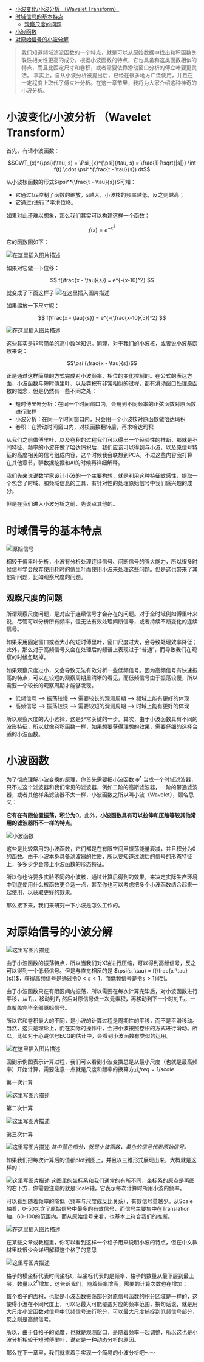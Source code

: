 - [小波变化/小波分析 （Wavelet Transform）](#小波变化小波分析-wavelet-transform)
- [时域信号的基本特点](#时域信号的基本特点)
  - [观察尺度的问题](#观察尺度的问题)
- [小波函数](#小波函数)
- [对原始信号的小波分解](#对原始信号的小波分解)



> 我们知道频域滤波函数的一个特点，就是可以从原始数据中找出和积函数关联性相关性更高的成分。根据小波函数的特点，它也具备和这类函数相似的特点，而且比固定尺寸和卷积，或者需要依靠滑动窗口分析的傅立叶要更灵活。
> 事实上，自从小波分析被提出后，已经在很多地方广泛使用，并且在一定程度上取代了傅立叶分析。在这一章节里，我将为大家介绍这种神奇的小波分析。


# 小波变化/小波分析 （Wavelet Transform）

首先，有请小波函数：

$$CWT_{x}^{\psi}(\tau, s) = \Psi_{x}^{\psi}(\tau, s) = \frac{1}{\sqrt{|s|}} \int f(t) \cdot \psi^*(\frac{t - \tau}{s}) dt$$

从小波核函数的形式$\psi^*(\frac{t - \tau}{s})$可知：

* 它通过$1/s$控制了函数的缩放，$s$越大，小波核的频率越低，反之则越高；
* 它通过$\tau$进行了平滑位移。

如果对此还难以想象，那么我们其实可以构建这样一个函数：

$$
f(x) = e^{-x^2}
$$

它的函数图如下：

![在这里插入图片描述](https://img-blog.csdnimg.cn/20210415195951380.jpg?x-oss-process=image/watermark,type_ZmFuZ3poZW5naGVpdGk,shadow_10,text_aHR0cHM6Ly9ibG9nLmNzZG4ubmV0L3BvaXNvbmNocnk=,size_16,color_FFFFFF,t_70#pic_center)


如果对它做一下位移：

$$
f(\frac{x - \tau}{s}) = e^{-(x-10)^2}
$$

就变成了下面这样子
![在这里插入图片描述](https://img-blog.csdnimg.cn/20210415195937747.jpg?x-oss-process=image/watermark,type_ZmFuZ3poZW5naGVpdGk,shadow_10,text_aHR0cHM6Ly9ibG9nLmNzZG4ubmV0L3BvaXNvbmNocnk=,size_16,color_FFFFFF,t_70#pic_center)

如果缩放一下尺寸呢：

$$
f(\frac{x - \tau}{s}) = e^{-(\frac{x-10}{5})^2}
$$

![在这里插入图片描述](https://img-blog.csdnimg.cn/20210415200105355.jpg?x-oss-process=image/watermark,type_ZmFuZ3poZW5naGVpdGk,shadow_10,text_aHR0cHM6Ly9ibG9nLmNzZG4ubmV0L3BvaXNvbmNocnk=,size_16,color_FFFFFF,t_70#pic_center)

这些其实是非常简单的高中数学知识。同理，对于我们的小波核，或者说小波基函数来说：

$$\psi (\frac{x - \tau}{s})$$

正是通过这样简单的方式完成对小波频率、相位的变化控制的。在公式的表达方面，小波函数与短时傅里叶、以及卷积有非常相似的过程，都有滑动窗口处理原函数的概念，但是仍然有一些不同之处：

* 短时傅里叶分析：在同一个时间窗口内，会用到不同频率的正弦函数对原函数进行取样
* 小波分析：在同一个时间窗口内，只会用一个小波核对原函数做哈达玛积
* 卷积：在滑动时间窗口内，对核函数翻转后，再求哈达玛积

从我们之前做傅里叶、以及卷积的过程我们可以得出一个经验性的推断，那就是不同特征、频率的小波在做了哈达玛积后，我们应该可以得到与小波，以及原信号特征的高度相关的信号组成内容，这个时候我会联想到PCA。不过这些内容我打算在其他章节，聊数据挖掘和AI的时候再详细解释。

我们先来说说数学家设计小波的一个主要构想，就是利用这种特征敏感性，提取一个包含了时域、和频域信息的工具，有针对性的处理原始信号中我们感兴趣的成分。

但是在我们进入小波分析之前，先说点其他的。

# 时域信号的基本特点


![原始信号](https://img-blog.csdn.net/20180717103939571?watermark/2/text/aHR0cHM6Ly9ibG9nLmNzZG4ubmV0L3BvaXNvbmNocnk=/font/5a6L5L2T/fontsize/400/fill/I0JBQkFCMA==/dissolve/70)

相较于傅里叶分析，小波有分析处理连续信号、间断信号的强大能力，所以很多时候信号学会放弃使用耗时的傅里叶而使用小波来处理这些问题。但是这也带来了其他新问题，比如观察尺度的问题。

## 观察尺度的问题

所谓观察尺度问题，是对应于连续信号才会存在的问题。对于全时域例如傅里叶来说，尽管可以分析所有频率，但无法有效处理间断信号，或者持续不断变化的连续信号。

如果采用固定窗口或者大小的短时傅里叶，窗口尺度过大，会导致处理效率降低；此外，那么对于高频信号又会在处理后的频谱上表现过于“普通”，而导致我们在观察的时候忽略掉。

如果观察尺度过小，又会导致无法有效分析一些低频信号。因为高频信号有快速振荡的特点，可以在较短的观察周期里清晰的看见，而低频信号由于振荡较慢，所以需要一个较长的观察周期才能够发现。

* 低频信号 ——> 振荡较慢 ——> 需要较长的观测周期 ——> 频域上能有更好的体现
* 高频信号 ——> 振荡较快 ——> 需要较短的观测周期 ——> 时域上能有更好的体现

所以观察尺度的大小选择，这是非常关键的一步。其次，由于小波函数具有不同的波形特征，所以就像卷积函数一样，如果想要获得理想的效果，需要仔细的选择合适的小波函数。

# 小波函数

为了彻底理解小波变换的原理，你首先需要把小波函数 $\psi^*$ 当成一个时域滤波器，只不过这个滤波器和我们常见的滤波器，例如二阶的高斯滤波器，一阶的带通滤波器，或者其他样条滤波器不太一样，小波函数之所以叫小波（Wavelet），顾名思义：

**它有在有限位置振荡，积分为0**。此外，**小波函数具有可以拉伸和压缩等较其他常用的滤波器所不一样的特点**。

![小波函数](https://img-blog.csdn.net/20180717105648136?watermark/2/text/aHR0cHM6Ly9ibG9nLmNzZG4ubmV0L3BvaXNvbmNocnk=/font/5a6L5L2T/fontsize/400/fill/I0JBQkFCMA==/dissolve/70)

这些是比较常用的小波函数，它们都是在有限空间里振荡能量衰减，并且积分为0的函数。由于小波本身具备滤波器的性质，所以要知道过滤后的信号的形态特征上，多多少少会带上小波函数的形态特征。

所以你也许要多实验不同的小波核，通过计算后得到的效果，来决定实际生产环境中到底使用什么核函数更合适一点，甚至你也可以考虑把多个小波函数结合起来一起使用，以获取更好的效果。

那么接下来，我们来研究一下小波是怎么工作的。

# 对原始信号的小波分解

![这里写图片描述](https://img-blog.csdn.net/20180717112304289?watermark/2/text/aHR0cHM6Ly9ibG9nLmNzZG4ubmV0L3BvaXNvbmNocnk=/font/5a6L5L2T/fontsize/400/fill/I0JBQkFCMA==/dissolve/70)

由于小波函数的振荡特点，所以当我们对X轴进行压缩，可以得到高频信号，反之可以得到一个低频信号。但是与直觉相反的是 $\psi(s, \tau) = f(\frac{x-\tau}{s})$，获得高频信号是通过令$0< s < 1$，而低频信号是令$s > 1$得到。


由于小波函数只在有限区间内振荡，所以需要在每次计算完毕后，对小波函数进行平移，从$T_0$，移动到$T_1$ 然后对原信号做一次元素积，再移动到下一个时刻$T_2$，一直覆盖完毕全部原始信号。

所以它和卷积最大的不同，是小波的计算过程是周期性的平移，而不是平滑移动。当然，这只是理论上，而在实际的操作中，会把小波按照卷积的方式进行滑动。所以，比如对于心跳信号ECG的估计中，会看到小波函数有类似的运用。

![在这里插入图片描述](https://img-blog.csdnimg.cn/20210428162821302.gif#pic_center)


回到示例图表示计算过程，我们可以看到小波变换总是从最小尺度（也就是最高频率）开始计算，需要注意一点就是尺度和频率的换算方式$freq = 1  / scale$

第一次计算

![这里写图片描述](https://img-blog.csdn.net/2018071711482946?watermark/2/text/aHR0cHM6Ly9ibG9nLmNzZG4ubmV0L3BvaXNvbmNocnk=/font/5a6L5L2T/fontsize/400/fill/I0JBQkFCMA==/dissolve/70)

第二次计算

![这里写图片描述](https://img-blog.csdn.net/20180717114923199?watermark/2/text/aHR0cHM6Ly9ibG9nLmNzZG4ubmV0L3BvaXNvbmNocnk=/font/5a6L5L2T/fontsize/400/fill/I0JBQkFCMA==/dissolve/70)

第三次计算

![这里写图片描述](https://img-blog.csdn.net/20180717115011550?watermark/2/text/aHR0cHM6Ly9ibG9nLmNzZG4ubmV0L3BvaXNvbmNocnk=/font/5a6L5L2T/fontsize/400/fill/I0JBQkFCMA==/dissolve/70)
*其中蓝色部分，就是小波函数，黄色的信号代表原始信号。*

如果我们把每次计算后的值都plot到图上，并且以三维形式展现出来，大概就是这样的：

![这里写图片描述](https://img-blog.csdn.net/20180717114216655?watermark/2/text/aHR0cHM6Ly9ibG9nLmNzZG4ubmV0L3BvaXNvbmNocnk=/font/5a6L5L2T/fontsize/400/fill/I0JBQkFCMA==/dissolve/70)
这图里的坐标系和我们通常的有所不同，坐标系的原点是再图的右下方，你需要注意的就是Scale轴，它表示每次计算时所用小波的频率。

可以看到随着频率的降低（频率与尺度成反比关系），有效信号量越少。从Scale轴看，0-50包含了原始信号中最多的有效信号，而信号主要集中在Translation轴，60-100的范围内。而从原始信号来看，也基本上符合我们的推断。

![在这里插入图片描述](https://img-blog.csdnimg.cn/20210415204452696.png?x-oss-process=image/watermark,type_ZmFuZ3poZW5naGVpdGk,shadow_10,text_aHR0cHM6Ly9ibG9nLmNzZG4ubmV0L3BvaXNvbmNocnk=,size_16,color_FFFFFF,t_70#pic_center)

在某些文章或教程里，你可以看到这样一个格子用来说明小波的特点，但在中文教材里缺很少会详细解释这个格子的意思

![这里写图片描述](https://img-blog.csdn.net/20180717115317399?watermark/2/text/aHR0cHM6Ly9ibG9nLmNzZG4ubmV0L3BvaXNvbmNocnk=/font/5a6L5L2T/fontsize/400/fill/I0JBQkFCMA==/dissolve/70)

格子的横坐标代表时间坐标t，纵坐标代表的是频率，格子的数量从最下层到最上层，数量以$2^n$增加，这告诉我们，随着频率增高，需要的计算次数也在增加；

每个格子的面积，也就是小波函数振荡部分对原信号函数的积分区域是一样的，这使得小波在不同尺度上，可以尽最大可能覆盖对应的频率范围，换句话说，就是用大尺度小波函数对信号中低频信号进行积分，可以最大尺度捕捉到低频信号部分，反之则是高频信号。

所以，由于各格子的宽度，也就是观测窗口，是随着频率一起调整，所以这也是小波分析相较于短时傅里叶，说它是一种动态分析的原因。

那么在下一章里，我们就来着手实现一个简易的小波分析吧～～